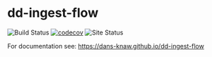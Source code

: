 dd-ingest-flow
===========
![Build Status](https://github.com/DANS-KNAW/dd-ingest-flow/actions/workflows/build.yml/badge.svg)
[![codecov](https://codecov.io/gh/DANS-KNAW/dd-ingest-flow/branch/master/graph/badge.svg)](https://codecov.io/gh/DANS-KNAW/dd-ingest-flow)
![Site Status](https://github.com/DANS-KNAW/dd-ingest-flow/actions/workflows/docs.yml/badge.svg)

For documentation see: https://dans-knaw.github.io/dd-ingest-flow
